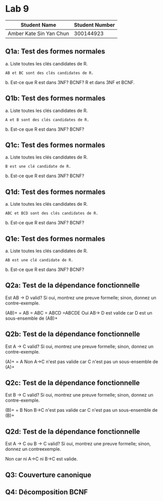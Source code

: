 # Lab 9

|Student Name           | Student Number|
|-----------------------|---------------|
|Amber Kate Sin Yan Chun|    300144923  |

## Q1a: Test des formes normales

a. Liste toutes les clés candidates de R.

	AB et BC sont des clés candidates de R.

b. Est-ce que R est dans 3NF? BCNF? R et dans 3NF et BCNF.

## Q1b: Test des formes normales

a. Liste toutes les clés candidates de R.
	
	A et B sont des clés candidates de R.

b. Est-ce que R est dans 3NF? BCNF?

## Q1c: Test des formes normales

a. Liste toutes les clés candidates de R.

	B est une clé candidate de R.

b. Est-ce que R est dans 3NF? BCNF?

## Q1d: Test des formes normales

a. Liste toutes les clés candidates de R.
	
	ABC et BCD sont des clés candidates de R.

b. Est-ce que R est dans 3NF? BCNF?

## Q1e: Test des formes normales

a. Liste toutes les clés candidates de R.
	
	AB est une clé candidate de R.

b. Est-ce que R est dans 3NF? BCNF?

## Q2a: Test de la dépendance fonctionnelle

Est AB -> D valid? Si oui, montrez une preuve formelle; sinon, donnez un contre-exemple.

(AB)+ = AB = ABC = ABCD =ABCDE 
Oui AB-> D est valide car D est un sous-ensemble de (AB)+

## Q2b: Test de la dépendance fonctionnelle

Est A -> C valid? Si oui, montrez une preuve formelle; sinon, donnez un contre-exemple.

(A)+ = A
Non A->C n'est pas valide car C n'est pas un sous-ensemble de (A)+

## Q2c: Test de la dépendance fonctionnelle

Est B -> C valid? Si oui, montrez une preuve formelle; sinon, donnez un contre-exemple.

(B)+ = B
Non B->C n'est pas valide car C n'est pas un sous-ensemble de (B)+

## Q2d: Test de la dépendance fonctionnelle

Est A -> C ou B -> C valid? Si oui, montrez une preuve formelle; sinon, donnez un contreexemple.

Non car ni A->C ni B->C est valide.

## Q3: Couverture canonique

## Q4: Décomposition BCNF